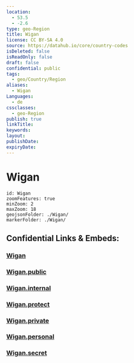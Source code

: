 ```yaml
---
location:
  - 53.5
  - -2.6
type: geo-Region
title: Wigan
license: CC BY-SA 4.0
source: https://datahub.io/core/country-codes
isDeleted: false
isReadOnly: false
draft: false
confidential: public
tags:
  - geo/Country/Region
aliases:
  - Wigan
Languages:
  - de
cssclasses:
  - geo-Region
publish: true
linkTitle:
keywords:
layout:
publishDate:
expiryDate:
---
```


# Wigan

```leaflet
id: Wigan
zoomFeatures: true 
minZoom: 2 
maxZoom: 18
geojsonFolder: ./Wigan/
markerFolder: ./Wigan/
```


## Confidential Links & Embeds: 

### [Wigan](/_Standards/Earth/Continent/Europe/Europe~North/UK/England/Regions~England/North_West_England/Manchester,County/Wigan.md) 

### [Wigan.public](/_public/Earth/Continent/Europe/Europe~North/UK/England/Regions~England/North_West_England/Manchester,County/Wigan.public.md) 

### [Wigan.internal](/_internal/Earth/Continent/Europe/Europe~North/UK/England/Regions~England/North_West_England/Manchester,County/Wigan.internal.md) 

### [Wigan.protect](/_protect/Earth/Continent/Europe/Europe~North/UK/England/Regions~England/North_West_England/Manchester,County/Wigan.protect.md) 

### [Wigan.private](/_private/Earth/Continent/Europe/Europe~North/UK/England/Regions~England/North_West_England/Manchester,County/Wigan.private.md) 

### [Wigan.personal](/_personal/Earth/Continent/Europe/Europe~North/UK/England/Regions~England/North_West_England/Manchester,County/Wigan.personal.md) 

### [Wigan.secret](/_secret/Earth/Continent/Europe/Europe~North/UK/England/Regions~England/North_West_England/Manchester,County/Wigan.secret.md)

